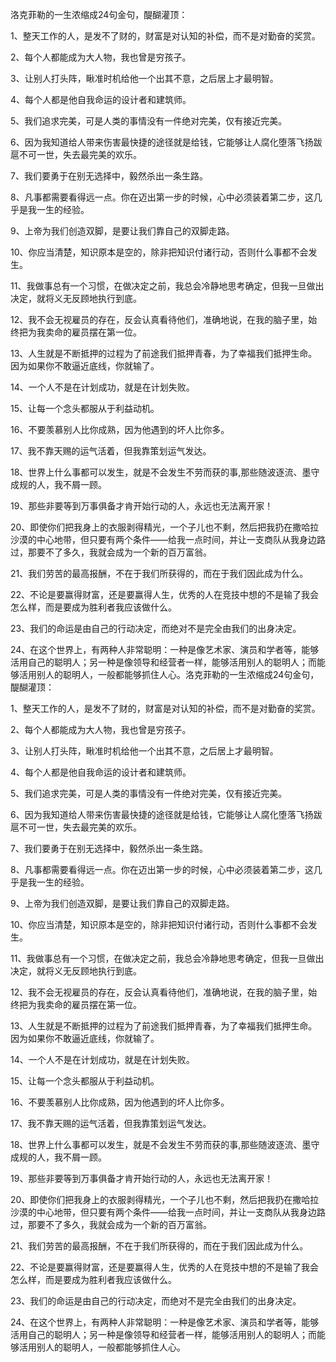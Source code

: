 洛克菲勒的一生浓缩成24句金句，醍醐灌顶：

1、整天工作的人，是发不了财的，财富是对认知的补偿，而不是对勤奋的奖赏。

2、每个人都能成为大人物，我也曾是穷孩子。

3、让别人打头阵，瞅准时机给他一个出其不意，之后居上才最明智。

4、每个人都是他自我命运的设计者和建筑师。

5、我们追求完美，可是人类的事情没有一件绝对完美，仅有接近完美。

6、因为我知道给人带来伤害最快捷的途径就是给钱，它能够让人腐化堕落飞扬跋扈不可一世，失去最完美的欢乐。

7、我们要勇于在别无选择中，毅然杀出一条生路。

8、凡事都需要看得远一点。你在迈出第一步的时候，心中必须装着第二步，这几乎是我一生的经验。

9、上帝为我们创造双脚，是要让我们靠自己的双脚走路。

10、你应当清楚，知识原本是空的，除非把知识付诸行动，否则什么事都不会发生。

11、我做事总有一个习惯，在做决定之前，我总会冷静地思考确定，但我一旦做出决定，就将义无反顾地执行到底。

12、我不会无视雇员的存在，反会认真看待他们，准确地说，在我的脑子里，始终把为我卖命的雇员摆在第一位。

13、人生就是不断抵押的过程为了前途我们抵押青春，为了幸福我们抵押生命。因为如果你不敢逼近底线，你就输了。

14、一个人不是在计划成功，就是在计划失败。

15、让每一个念头都服从于利益动机。

16、不要羡慕别人比你成熟，因为他遇到的坏人比你多。

17、我不靠天赐的运气活着，但我靠策划运气发达。

18、世界上什么事都可以发生，就是不会发生不劳而获的事,那些随波逐流、墨守成规的人，我不屑一顾。

19、那些非要等到万事俱备才肯开始行动的人，永远也无法离开家！

20、即使你们把我身上的衣服剥得精光，一个子儿也不剩，然后把我扔在撒哈拉沙漠的中心地带，但只要有两个条件——给我一点时间，并让一支商队从我身边路过，那要不了多久，我就会成为一个新的百万富翁。

21、我们劳苦的最高报酬，不在于我们所获得的，而在于我们因此成为什么。

22、不论是要赢得财富，还是要赢得人生，优秀的人在竞技中想的不是输了我会怎么样，而是要成为胜利者我应该做什么。

23、我们的命运是由自己的行动决定，而绝对不是完全由我们的出身决定。

24、在这个世界上，有两种人非常聪明：一种是像艺术家、演员和学者等，能够活用自己的聪明人；另一种是像领导和经营者一样，能够活用别人的聪明人；而能够活用别人的聪明人，一般都能够抓住人心。洛克菲勒的一生浓缩成24句金句，醍醐灌顶：

1、整天工作的人，是发不了财的，财富是对认知的补偿，而不是对勤奋的奖赏。

2、每个人都能成为大人物，我也曾是穷孩子。

3、让别人打头阵，瞅准时机给他一个出其不意，之后居上才最明智。

4、每个人都是他自我命运的设计者和建筑师。

5、我们追求完美，可是人类的事情没有一件绝对完美，仅有接近完美。

6、因为我知道给人带来伤害最快捷的途径就是给钱，它能够让人腐化堕落飞扬跋扈不可一世，失去最完美的欢乐。

7、我们要勇于在别无选择中，毅然杀出一条生路。

8、凡事都需要看得远一点。你在迈出第一步的时候，心中必须装着第二步，这几乎是我一生的经验。

9、上帝为我们创造双脚，是要让我们靠自己的双脚走路。

10、你应当清楚，知识原本是空的，除非把知识付诸行动，否则什么事都不会发生。

11、我做事总有一个习惯，在做决定之前，我总会冷静地思考确定，但我一旦做出决定，就将义无反顾地执行到底。

12、我不会无视雇员的存在，反会认真看待他们，准确地说，在我的脑子里，始终把为我卖命的雇员摆在第一位。

13、人生就是不断抵押的过程为了前途我们抵押青春，为了幸福我们抵押生命。因为如果你不敢逼近底线，你就输了。

14、一个人不是在计划成功，就是在计划失败。

15、让每一个念头都服从于利益动机。

16、不要羡慕别人比你成熟，因为他遇到的坏人比你多。

17、我不靠天赐的运气活着，但我靠策划运气发达。

18、世界上什么事都可以发生，就是不会发生不劳而获的事,那些随波逐流、墨守成规的人，我不屑一顾。

19、那些非要等到万事俱备才肯开始行动的人，永远也无法离开家！

20、即使你们把我身上的衣服剥得精光，一个子儿也不剩，然后把我扔在撒哈拉沙漠的中心地带，但只要有两个条件——给我一点时间，并让一支商队从我身边路过，那要不了多久，我就会成为一个新的百万富翁。

21、我们劳苦的最高报酬，不在于我们所获得的，而在于我们因此成为什么。

22、不论是要赢得财富，还是要赢得人生，优秀的人在竞技中想的不是输了我会怎么样，而是要成为胜利者我应该做什么。

23、我们的命运是由自己的行动决定，而绝对不是完全由我们的出身决定。

24、在这个世界上，有两种人非常聪明：一种是像艺术家、演员和学者等，能够活用自己的聪明人；另一种是像领导和经营者一样，能够活用别人的聪明人；而能够活用别人的聪明人，一般都能够抓住人心。
